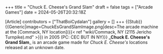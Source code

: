 +++
title = "Chuck E. Cheese's Grand Slam"
draft = false
tags = ["Arcade Games"]
date = 2024-05-26T20:32:18Z

[Article]
contributors = ["ThatBoiCydalan"]
gallery = []
+++
{{Stub}}{{Generic|image=ChuckEsGrandSlamImage.png|desc=The arcade machine at the [Commack, NY location]({{< ref "wiki/Commack, NY (2115 Jericho Turnpike).md" >}}) in 2005 (PC: CEC BUT IN NY)}}
**_Chuck E. Cheese's Grand Slam**_ is an arcade game made for _Chuck E. Cheese's_ locations released at an unknown date.


